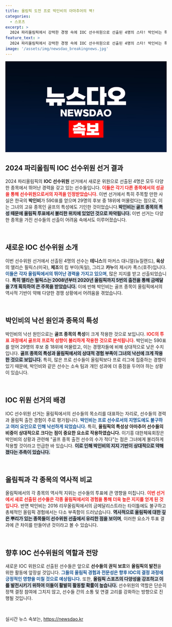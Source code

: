 ```yaml
---
title: 올림픽 도전 프로 박인비의 아마추어의 벽!
categories:
  - 스포츠
excerpt: >
  2024 파리올림픽에서 강력한 경쟁 속에 IOC 선수위원으로 선출된 4명의 스타! 박인비는 특성상 낙선, 과연 그 이유는 무엇일까? 스포츠계의 드라마틱한 네러티브를 확인하세요!
feature_text: >
  2024 파리올림픽에서 강력한 경쟁 속에 IOC 선수위원으로 선출된 4명의 스타! 박인비는 특성상 낙선, 과연 그 이유는 무엇일까? 스포츠계의 드라마틱한 네러티브를 확인하세요!
image: '/assets/img/newsdao_breakingnews.jpg'
---
```


<p><img src="/assets/img/newsdao_breakingnews.jpg" alt="ontimetimes 속보" /></p>

<h2 data-ke-size="size26">2024 파리올림픽 IOC 선수위원 선거 결과</h2>

<p data-ke-size="size16">2024 파리올림픽의 <b>IOC 선수위원</b> 선거에서 새로운 위원으로 선출된 4명은 모두 다양한 종목에서 뛰어난 경력을 갖고 있는 선수들입니다. <b><span style="color: #ee2323;">이들은 각기 다른 종목에서의 성공을 통해 선수위원으로서의 자격을 인정받았습니다.</span></b> 이번 선거에서 특히 주목할 만한 사실은 한국의 <b>박인비</b>가 590표를 얻으며 29명의 후보 중 18위에 머물렀다는 점으로, 이는 그녀의 고유 종목인 골프의 특성에도 기인한 것이었습니다.<b><span style="background-color: #21538527;">박인비는 골프 종목의 특성 때문에 올림픽 투표에서 불리한 위치에 있었던 것으로 파악됩니다.</span></b> 이번 선거는 다양한 종목을 가진 선수들의 선출이 어려움 속에서도 이루어졌습니다.</p>

<p data-ke-size="size16">&nbsp;</p>

<h2 data-ke-size="size26">새로운 IOC 선수위원 소개</h2>

<p data-ke-size="size16">이번 선수위원 선거에서 선출된 4명의 선수는 <b>테니스</b>의 마커스 대니얼(뉴질랜드), <b>육상</b>의 앨리슨 필릭스(미국), <b>체조</b>의 킴 부이(독일), 그리고 <b>카누</b>의 제시카 폭스(호주)입니다. <b><span style="color: #1a5490;">이들은 각자 올림픽에서의 뛰어난 경력을 가지고 있으며</span></b>, 많은 지지를 받고 선출되었습니다.  <b><span style="background-color: #21538527;">특히 앨리슨 필릭스는 2008년부터 2020년 올림픽까지 5번의 출전을 통해 금메달을 7개 획득하여 큰 주목을 받았습니다.</span></b> 이에 반해 박인비는 골프 종목이 올림픽에서의 역사적 기반이 약해 다양한 경쟁 상황에서 어려움을 겪었습니다.</p>

<p data-ke-size="size16">&nbsp;</p>

<h2 data-ke-size="size26">박인비의 낙선 원인과 종목의 특성</h2>

<p data-ke-size="size16">박인비의 낙선 원인으로는 <b>골프 종목의 특성</b>이 크게 작용한 것으로 보입니다. <b><span style="color: #ee2323;">IOC의 투표 과정에서 골프의 프로적 성향이 불리하게 작용한 것으로 분석됩니다.</span></b> 박인비는 590표를 얻어 29명의 후보 중 18위에 머물렀고, 이는 경쟁자들에 비해 상대적으로 낮은 수치입니다. <b><span style="background-color: #21538527;">골프 종목의 특성과 올림픽에서의 상대적 경험 부족이 그녀의 낙선에 크게 작용한 것으로 보입니다.</span></b> 특히, 많은 프로 선수들이 올림픽보다 프로 리그에 집중하는 경향이 있기 때문에, 박인비와 같은 선수는 소속 팀과 개인 성과에 더 중점을 두어야 하는 상황이 있습니다.</p>

<p data-ke-size="size16">&nbsp;</p>

<h2 data-ke-size="size26">IOC 위원 선거의 배경</h2>

<p data-ke-size="size16">IOC 선수위원 선거는 올림픽에서의 선수들의 목소리를 대표하는 자리로, 선수들의 경력과 올림픽 출전 경험이 주로 평가됩니다. <b><span style="color: #1a5490;">박인비는 프로 선수로서의 지명도에도 불구하고 여러 요인으로 인해 낙선하게 되었습니다.</span></b> 특히, <b>올림픽의 특성상 아마추어 선수들의 비중이 상대적으로 크다는 점이 중요한 요소로 작용하였습니다.</b> 이기흥 대한체육회장은 박인비의 상황과 관련해 "골프 종목 출전 선수의 수가 적다"는 점은 그녀에게 불리하게 작용할 것이라고 언급한 바 있습니다. <b><span style="background-color: #21538527;">이로 인해 박인비의 지지 기반이 상대적으로 약해졌다는 추측이 있습니다.</span></b></p>

<p data-ke-size="size16">&nbsp;</p>

<h2 data-ke-size="size26">올림픽과 각 종목의 역사적 비교</h2>

<p data-ke-size="size16">올림픽에서의 각 종목의 역사적 지위는 선수들의 투표에 큰 영향을 미칩니다. <b><span style="color: #ee2323;">이번 선거에서 새로 선출된 선수들은 각종 올림픽에서의 경험을 통해 더욱 높은 지지를 얻게 된 것입니다.</span></b> 반면 박인비는 2016 리우올림픽에서의 금메달리스트라는 타이틀에도 불구하고 총체적인 올림픽 경험에서는 다소 부족함이 드러났습니다. <b><span style="background-color: #21538527;">역사적으로 올림픽에 대한 깊은 뿌리가 있는 종목들이 선수위원 선출에서 유리한 점을 보이며</span></b>, 이러한 요소가 투표 결과에 큰 차이를 만들어낸 것이라고 볼 수 있습니다.</p>

<p data-ke-size="size16">&nbsp;</p>

<h2 data-ke-size="size26">향후 IOC 선수위원의 역할과 전망</h2>

<p data-ke-size="size16">새로운 IOC 위원으로 선출된 선수들은 앞으로 <b>선수들의 권익 보호</b>와 <b>올림픽의 발전</b>을 위한 활동에 앞장설 것입니다. <b><span style="color: #1a5490;">그들의 올림픽 경험과 전문성은 향후 IOC의 결정 과정에 긍정적인 영향을 미칠 것으로 예상됩니다.</span></b> 또한, <b><span style="background-color: #21538527;">올림픽 스포츠의 다양성을 강조하고 이를 발전시키기 위하여 이들이 활발히 활동할 확률이 높습니다.</span></b> 선수위원의 역할은 단순히 정책 결정 참여에 그치지 않고, 선수들 간의 소통 및 연결 고리를 강화하는 방향으로 진행될 것입니다.</p>

<p data-ke-size="size16">&nbsp;</p>
실시간 뉴스 속보는, <a href="https://newsdao.kr" rel="dofollow">https://newsdao.kr</a>


